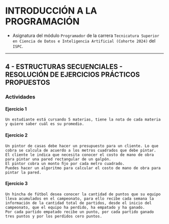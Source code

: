 # INTRODUCCIÓN A LA PROGRAMACIÓN
- Asignatura del módulo `Programador` de la carrera `Tecnicatura Superior en Ciencia de Datos e Inteligencia Artificial (Cohorte 2024)` del `ISPC`.

---

## 4 - ESTRUCTURAS SECUENCIALES - RESOLUCIÓN DE EJERCICIOS PRÁCTICOS PROPUESTOS

### Actividades

#### Ejercicio 1
```
Un estudiante está cursando 5 materias, tiene la nota de cada materia y quiere saber cuál es su promedio.
```

#### Ejercicio 2
```
Un pintor de casas debe hacer un presupuesto para un cliente. Lo que cobra se calcula de acuerdo a los metros cuadrados que debe pintar.
El cliente le indica que necesita conocer el costo de mano de obra para pintar una pared rectangular de un galpón.
El pintor cobra un monto ﬁjo por cada metro cuadrado.
Puedes hacer un algoritmo para calcular el costo de mano de obra para pintar la pared.
```

#### Ejercicio 3
```
Un hincha de fútbol desea conocer la cantidad de puntos que su equipo lleva acumulados en el campeonato, para ello recibe cada semana la información de la cantidad total de partidos, desde el inicio del campeonato, que el equipo ha perdido, ha empatado y ha ganado.
Por cada partido empatado recibe un punto, por cada partido ganado tres puntos y por los perdidos cero puntos.
```
